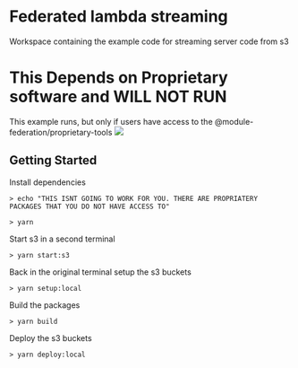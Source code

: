# Federated lambda streaming

Workspace containing the example code for streaming server code from s3

# This Depends on Proprietary software and WILL NOT RUN

This example runs, but only if users have access to the @module-federation/proprietary-tools
<img src="https://ssl.google-analytics.com/collect?v=1&t=event&ec=email&ea=open&t=event&tid=UA-120967034-1&z=1589682154&cid=ae045149-9d17-0367-bbb0-11c41d92b411&dt=ModuleFederationExamples&dp=/email/StreamedFederation">

## Getting Started

Install dependencies

```shell script
> echo "THIS ISNT GOING TO WORK FOR YOU. THERE ARE PROPRIATERY PACKAGES THAT YOU DO NOT HAVE ACCESS TO"
```

```shell script
> yarn
```

Start s3 in a second terminal

```shell script
> yarn start:s3
```

Back in the original terminal setup the s3 buckets

```shell script
> yarn setup:local
```

Build the packages

```shell script
> yarn build
```

Deploy the s3 buckets

```shell script
> yarn deploy:local
```
